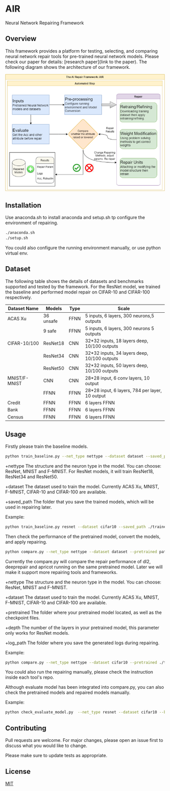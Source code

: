 # AIR

Neural Network Repairing Framework

## Overview

This framework provides a platform for testing, selecting, and comparing neural network repair tools for pre-trained neural network models. Please check our paper for details: [research paper](link to the paper). The following diagram shows the architecture of our framework.

![OSS-Fuzz process diagram](neural_network_repair.png)

## Installation

Use anaconda.sh to install anaconda and setup.sh tp configure the environment of repairing.

```bash
./anaconda.sh
./setup.sh
```
You could also configure the running environment manually, or use python virtual env. 

## Dataset

The following table shows the details of datasets and benchmarks supported and tested by the framework. For the ResNet model, we trained the baseline and performed model repair on CIFAR-10 and CIFAR-100 respectively.

| Dataset Name  | Models    | Type | Scale                                           |
|---------------|-----------|------|-------------------------------------------------|
| ACAS Xu       | 36 unsafe | FFNN | 5 inputs, 6 layers, 300 neurons,5 outputs       |
|               | 9 safe    | FFNN | 5 inputs, 6 layers, 300 neurons 5 outputs       |
| CIFAR-10/100  | ResNet18  | CNN  | 32*32 inputs, 18 layers deep, 10/100 outputs    |
|               | ResNet34  | CNN  | 32*32 inputs, 34 layers deep, 10/100 outputs    |
|               | ResNet50  | CNN  | 32*32 inputs, 50 layers deep, 10/100 outputs    |
| MNIST/F-MNIST | CNN       | CNN  | 28*28 input, 6 conv layers, 10 output           |
|               | FFNN      | FFNN | 28*28 input, 6 layers, 784 per layer, 10 output |
| Credit        | FFNN      | FFNN | 6 layers FFNN                                   |
| Bank          | FFNN      | FFNN | 6 layers FFNN                                   |
| Census        | FFNN      | FFNN | 6 layers FFNN                                   |

## Usage

Firstly please train the baseline models.
```bash
python train_baseline.py --net_type nettype --dataset dataset --saved_path path
```
+nettype The structure and the neuron type in the model. You can choose: ResNet, MNIST and F-MNIST. For ResNet models, it will train ResNet18, ResNet34 and ResNet50.

+dataset The dataset used to train the model. Currently ACAS Xu, MNIST, F-MNIST, CIFAR-10 and CIFAR-100 are available.

+saved_path The folder that you save the trained models, which will be used in repairing later.

Example: 

```bash
python train_baseline.py resnet --dataset cifar10 --saved_path ./trained_models/resnet_cifar10
```

Then check the performance of the pretrained model, convert the models, and apply repairing.

```bash
python compare.py --net_type nettype --dataset dataset --pretrained path --log_path path --depth depth
```
Currently the compare.py will compare the repair performance of dl2, deeprepair and apricot running on the same pretrained model. Later we will make it support more repairing tools and frameworks.

+nettype The structure and the neuron type in the model. You can choose: ResNet, MNIST and F-MNIST.

+dataset The dataset used to train the model. Currently ACAS Xu, MNIST, F-MNIST, CIFAR-10 and CIFAR-100 are available.

+pretrained The folder where your pretrained model located, as well as the checkpoint files.

+depth The number of the layers in your pretrained model, this parameter only works for ResNet models.

+log_path The folder where you save the generated logs during repairing.

Example:

```bash
python compare.py --net_type nettype --dataset cifar10 --pretrained ./trained_models/resnet_cifar10 --log_path ./logs/repair_resnet_cifar10 --depth 18
```

You could also run the repairing manually, please check the instruction inside each tool's repo.

Although evaluate model has been integrated into compare.py, you can also check the pretrained models and repaired models manually.

Example:

```bash
python check_evaluate_model.py  --net_type resnet --dataset cifar10 --batch_size 256 --workers 4 --lr 0.1 --depth 18 --pretrained ./CSimilarityT.pt --checkmodel
```


## Contributing
Pull requests are welcome. For major changes, please open an issue first to discuss what you would like to change.

Please make sure to update tests as appropriate.

## License
[MIT](https://choosealicense.com/licenses/mit/)
